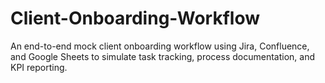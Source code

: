 # Client-Onboarding-Workflow
An end-to-end mock client onboarding workflow using Jira, Confluence, and Google Sheets to simulate task tracking, process documentation, and KPI reporting.
